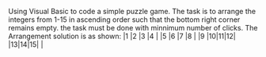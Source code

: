Using Visual Basic to code a simple puzzle game. The task is to arrange the integers from 1-15 in ascending order such that the bottom right corner remains empty. the task must be done with minnimum number of clicks.
The Arrangement solution is as shown:
|1 |2 |3 |4 |
|5 |6 |7 |8 |
|9 |10|11|12|
|13|14|15|  |
